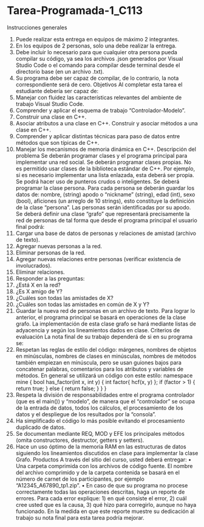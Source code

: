 # Tarea-Programada-1_C113
Instrucciones generales
1. Puede realizar esta entrega en equipos de máximo 2 integrantes.
2. En los equipos de 2 personas, solo una debe realizar la entrega.
3. Debe incluir lo necesario para que cualquier otra persona pueda compilar su código, ya sea
los archivos .json generados por Visual Studio Code o el comando para compilar desde
terminal desde el directorio base (en un archivo .txt).
4. Su programa debe ser capaz de compilar, de lo contrario, la nota correspondiente será de cero.
Objetivos
Al completar esta tarea el estudiante debería ser capaz de:
1. Manejar con fluidez las características relevantes del ambiente de trabajo Visual Studio Code.
2. Comprender y aplicar el esquema de trabajo “Controlador-Modelo”.
3. Construir una clase en C++.
4. Asociar atributos a una clase en C++. Construir y asociar métodos a una clase en C++.
5. Comprender y aplicar distintas técnicas para paso de datos entre métodos que son típicas de
C++.
6. Manejar los mecanismos de memoria dinámica en C++.
Descripción del problema
Se deberán programar clases y el programa principal para implementar una red social. Se
deberán programar clases propias. No es permitido usar clases de la biblioteca estándar de C++. Por
ejemplo, si es necesario implementar una lista enlazada, esta deberá ser propia. Se podrá hacer uso
de punteros crudos o inteligentes. Se deberá programar la clase persona. Para cada persona se
deberán guardar los datos de: nombre, (string) apodo o “nickname” (string), edad (int), sexo (bool),
aficiones (un arreglo de 10 strings), esto constituye la definición de la clase “persona”. Las personas
serán identificadas por su apodo. Se deberá definir una clase “grafo” que representará precisamente
la red de personas de tal forma que desde el programa principal el usuario final podrá:
1. Cargar una base de datos de personas y relaciones de amistad (archivo de texto).
2. Agregar nuevas personas a la red.
3. Eliminar personas de la red.
4. Agregar nuevas relaciones entre personas (verificar existencia de involucrados).
5. Eliminar relaciones.
6. Responder a las preguntas:
1. ¿Está X en la red?
2. ¿Es X amigo de Y?
3. ¿Cuáles son todas las amistades de X?
4. ¿Cuáles son todas las amistades en común de X y Y?
7. Guardar la nueva red de personas en un archivo de texto.
Para lograr lo anterior, el programa principal se basará en operaciones de la clase grafo. La
implementación de esta clase grafo se hará mediante listas de adyacencia y según los lineamientos
dados en clase.
Criterios de evaluación
La nota final de su trabajo dependerá de si en su programa se:
1. Respetan las reglas de estilo del código: márgenes, nombres de objetos en minúsculas,
nombres de clases en minúsculas, nombres de métodos también empiezan en minúscula, pero
se usan guiones bajos para concatenar palabras, comentarios para los atributos y variables de
métodos. En general se utilizará un código con este estilo:
namespace mine
{
 bool has_factor(int x, int y)
 {
 int factor{ hcf(x, y) };
 if (factor > 1)
 {
 return true;
 }
 else
 {
 return false;
 }
 }
}
2. Respeta la división de responsabilidades entre el programa controlador (que es el main()) y
“modelo”, de manera que el “controlador” se ocupa de la entrada de datos, todos los cálculos,
el procesamiento de los datos y el despliegue de los resultados por la “consola”.
3. Ha simplificado el código lo más posible evitando el procesamiento duplicado de datos.
4. Se documentan mediante REQ, MOD y EFE los principales métodos (omita constructores,
destructor, getters y setters).
5. Hace un uso óptimo de la memoria RAM en las estructuras de datos siguiendo los
lineamientos discutidos en clase para implementar la clase Grafo.
Productos
A través del sitio del curso, usted deberá entregar:
• Una carpeta comprimida con los archivos de código fuente. El nombre del archivo
comprimido y de la carpeta contenida se basará en el número de carnet de los participantes,
por ejemplo “A12345_A67890_tp1.zip”.
• En caso de que su programa no procese correctamente todas las operaciones descritas, haga
un reporte de errores. Para cada error explique: 1) en qué consiste el error, 2) cuál cree usted
que es la causa, 3) qué hizo para corregirlo, aunque no haya funcionado. En la medida en que
este reporte muestre su dedicación al trabajo su nota final para esta tarea podría mejorar.
